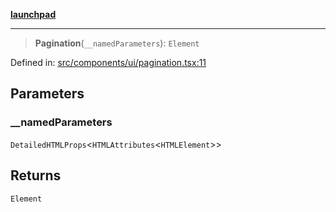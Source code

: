 [**launchpad**](index.md)

***

> **Pagination**(`__namedParameters`): `Element`

Defined in: [src/components/ui/pagination.tsx:11](https://github.com/victorbratov/launchpad/blob/d1815ef1a573b42ac1f231f3f3d6617bddce6dbe/src/components/ui/pagination.tsx#L11)

## Parameters

### \_\_namedParameters

`DetailedHTMLProps`\<`HTMLAttributes`\<`HTMLElement`\>\>

## Returns

`Element`
